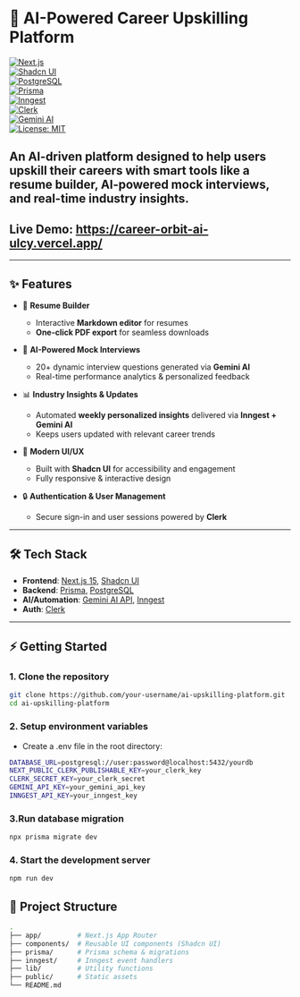 
# 🚀 AI-Powered Career Upskilling Platform  

[![Next.js](https://img.shields.io/badge/Next.js-15-black?logo=next.js)](https://nextjs.org/)  
[![Shadcn UI](https://img.shields.io/badge/UI-Shadcn%20UI-blue)](https://ui.shadcn.com/)  
[![PostgreSQL](https://img.shields.io/badge/Database-PostgreSQL-blue?logo=postgresql)](https://www.postgresql.org/)  
[![Prisma](https://img.shields.io/badge/ORM-Prisma-2D3748?logo=prisma)](https://www.prisma.io/)  
[![Inngest](https://img.shields.io/badge/Automation-Inngest-orange)](https://www.inngest.com/)  
[![Clerk](https://img.shields.io/badge/Auth-Clerk-purple)](https://clerk.com/)  
[![Gemini AI](https://img.shields.io/badge/AI-Gemini%20API-red)](https://ai.google.dev/)  
[![License: MIT](https://img.shields.io/badge/License-MIT-green.svg)](./LICENSE)  

An AI-driven platform designed to help users **upskill their careers** with smart tools like a resume builder, AI-powered mock interviews, and real-time industry insights. 
---
## Live Demo: https://career-orbit-ai-ulcy.vercel.app/
---

## ✨ Features  

- 📄 **Resume Builder**  
  - Interactive **Markdown editor** for resumes  
  - **One-click PDF export** for seamless downloads  

- 🎤 **AI-Powered Mock Interviews**  
  - 20+ dynamic interview questions generated via **Gemini AI**  
  - Real-time performance analytics & personalized feedback  

- 📊 **Industry Insights & Updates**  
  - Automated **weekly personalized insights** delivered via **Inngest + Gemini AI**  
  - Keeps users updated with relevant career trends  

- 🎨 **Modern UI/UX**  
  - Built with **Shadcn UI** for accessibility and engagement  
  - Fully responsive & interactive design  

- 🔒 **Authentication & User Management**  
  - Secure sign-in and user sessions powered by **Clerk**  

---

## 🛠️ Tech Stack  

- **Frontend**: [Next.js 15](https://nextjs.org/), [Shadcn UI](https://ui.shadcn.com/)  
- **Backend**: [Prisma](https://www.prisma.io/), [PostgreSQL](https://www.postgresql.org/)  
- **AI/Automation**: [Gemini AI API](https://ai.google.dev/), [Inngest](https://www.inngest.com/)  
- **Auth**: [Clerk](https://clerk.com/)  

---

## ⚡ Getting Started  

### 1. Clone the repository  
```bash
git clone https://github.com/your-username/ai-upskilling-platform.git
cd ai-upskilling-platform
```

### 2. Setup environment variables  
- Create a .env file in the root directory:
```bash
DATABASE_URL=postgresql://user:password@localhost:5432/yourdb
NEXT_PUBLIC_CLERK_PUBLISHABLE_KEY=your_clerk_key
CLERK_SECRET_KEY=your_clerk_secret
GEMINI_API_KEY=your_gemini_api_key
INNGEST_API_KEY=your_inngest_key
```

### 3.Run database migration
```bash
npx prisma migrate dev
```

### 4. Start the development server
```bash
npm run dev
```

## 📂 Project Structure  
```bash
.
├── app/         # Next.js App Router
├── components/  # Reusable UI components (Shadcn UI)
├── prisma/      # Prisma schema & migrations
├── inngest/     # Inngest event handlers
├── lib/         # Utility functions
├── public/      # Static assets
└── README.md
```




